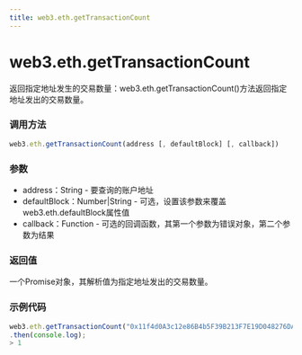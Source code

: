 ```yaml
---
title: web3.eth.getTransactionCount
---
```


# web3.eth.getTransactionCount

返回指定地址发生的交易数量：web3.eth.getTransactionCount()方法返回指定地址发出的交易数量。

### 调用方法

```js
web3.eth.getTransactionCount(address [, defaultBlock] [, callback])
```

### 参数
- address：String - 要查询的账户地址
- defaultBlock：Number|String - 可选，设置该参数来覆盖web3.eth.defaultBlock属性值
- callback：Function - 可选的回调函数，其第一个参数为错误对象，第二个参数为结果

### 返回值
一个Promise对象，其解析值为指定地址发出的交易数量。

### 示例代码
```js
web3.eth.getTransactionCount("0x11f4d0A3c12e86B4b5F39B213F7E19D048276DAe")
.then(console.log);
> 1
```